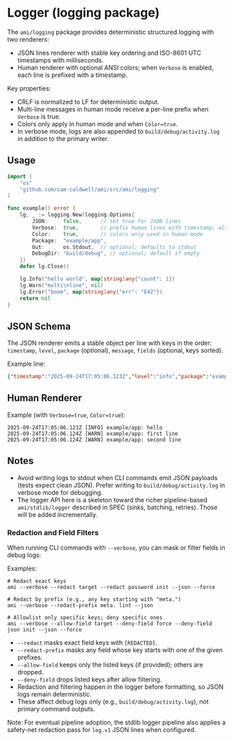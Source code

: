 # Logger (logging package)

The `ami/logging` package provides deterministic structured logging with two renderers:

- JSON lines renderer with stable key ordering and ISO-8601 UTC timestamps with milliseconds.
- Human renderer with optional ANSI colors; when `Verbose` is enabled, each line is prefixed with a timestamp.

Key properties:
- CRLF is normalized to LF for deterministic output.
- Multi-line messages in human mode receive a per-line prefix when `Verbose` is true.
- Colors only apply in human mode and when `Color=true`.
- In verbose mode, logs are also appended to `build/debug/activity.log` in addition to the primary writer.

## Usage

```go
import (
    "os"
    "github.com/sam-caldwell/ami/src/ami/logging"
)

func example() error {
    lg, _ := logging.New(logging.Options{
        JSON:     false,      // set true for JSON lines
        Verbose:  true,       // prefix human lines with timestamp; also write build/debug/activity.log
        Color:    true,       // colors only used in human mode
        Package:  "example/app",
        Out:      os.Stdout,  // optional; defaults to stdout
        DebugDir: "build/debug", // optional; default if empty
    })
    defer lg.Close()

    lg.Info("hello world", map[string]any{"count": 1})
    lg.Warn("multi\nline", nil)
    lg.Error("boom", map[string]any{"err": "E42"})
    return nil
}
```

## JSON Schema

The JSON renderer emits a stable object per line with keys in the order:
`timestamp`, `level`, `package` (optional), `message`, `fields` (optional, keys sorted).

Example line:

```json
{"timestamp":"2025-09-24T17:05:06.123Z","level":"info","package":"example/app","message":"hello","fields":{"a":1}}
```

## Human Renderer

Example (with `Verbose=true`, `Color=true`):

```text
2025-09-24T17:05:06.123Z [INFO] example/app: hello
2025-09-24T17:05:06.124Z [WARN] example/app: first line
2025-09-24T17:05:06.124Z [WARN] example/app: second line
```

## Notes
- Avoid writing logs to stdout when CLI commands emit JSON payloads (tests expect clean JSON). Prefer writing to `build/debug/activity.log` in verbose mode for debugging.
- The logger API here is a skeleton toward the richer pipeline-based `ami/stdlib/logger` described in SPEC (sinks, batching, retries). Those will be added incrementally.

### Redaction and Field Filters

When running CLI commands with `--verbose`, you can mask or filter fields in debug logs:

Examples:

```
# Redact exact keys
ami --verbose --redact target --redact password init --json --force

# Redact by prefix (e.g., any key starting with "meta.")
ami --verbose --redact-prefix meta. lint --json

# Allowlist only specific keys; deny specific ones
ami --verbose --allow-field target --deny-field force --deny-field json init --json --force
```

- `--redact` masks exact field keys with `[REDACTED]`.
- `--redact-prefix` masks any field whose key starts with one of the given prefixes.
- `--allow-field` keeps only the listed keys (if provided); others are dropped.
- `--deny-field` drops listed keys after allow filtering.
- Redaction and filtering happen in the logger before formatting, so JSON logs remain deterministic.
- These affect debug logs only (e.g., `build/debug/activity.log`), not primary command outputs.

Note: For eventual pipeline adoption, the stdlib logger pipeline also applies a safety-net redaction pass for `log.v1` JSON lines when configured.
